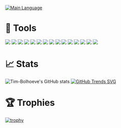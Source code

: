 [![Main Language](https://img.shields.io/badge/Main%Programming#Language-Django-%23092e20?style=for-the-badge&logo=django)](https://www.djangoproject.com/)

# 🔨 Tools 
![](https://img.shields.io/badge/Windows-informational?style=flat&logo=Windows&logoColor=white&color=0078D6)
![](https://img.shields.io/badge/VSCode-informational?style=flat&logo=VisualStudioCode&logoColor=white&color=007ACC)
![](https://img.shields.io/badge/Django-informational?style=flat&logo=Django&logoColor=white&color=092E20)
![](https://img.shields.io/badge/Python-informational?style=flat&logo=Python&logoColor=white&color=3776AB)
![](https://img.shields.io/badge/SQLite-informational?style=flat&logo=SQLite&logoColor=white&color=003B57)
![](https://img.shields.io/badge/PostgreSQL-informational?style=flat&logo=PostgreSQL&logoColor=white&color=4169E1)
![](https://img.shields.io/badge/JSON-informational?style=flat&logo=JSON&logoColor=white&color=000000)
![](https://img.shields.io/badge/jQuery-informational?style=flat&logo=jQuery&logoColor=white&color=0769AD)
![](https://img.shields.io/badge/Javascript-informational?style=flat&logo=JavaScript&logoColor=white&color=F7DF1E)
![](https://img.shields.io/badge/HTML-informational?style=flat&logo=HTML5&logoColor=white&color=E34F26)
![](https://img.shields.io/badge/Bootstrap-informational?style=flat&logo=Bootstrap&logoColor=white&color=7952B3)
![](https://img.shields.io/badge/Chart.js-informational?style=flat&logo=Chart.js&logoColor=white&color=FF6384)
![](https://img.shields.io/badge/Batch-informational?style=flat&logo=PowerShell&logoColor=white&color=FF0000)
![](https://img.shields.io/badge/Git-informational?style=flat&logo=Git&logoColor=white&color=F05032)
![](https://img.shields.io/badge/Heroku-informational?style=flat&logo=Heroku&logoColor=white&color=430098)

# 📈 Stats 
![Tim-Bolhoeve's GitHub stats](https://github-readme-stats.vercel.app/api?username=Tim-Bolhoeve&show_icons=true&theme=radical)
[![GitHub Trends SVG](https://api.githubtrends.io/user/svg/TimBolhoeve-DBG/repos?time_range=one_year&loc_metric=changed&include_private=True&theme=dark)](https://github.com/orgs/TimBolhoeves/repositories)

# 🏆 Trophies 
[![trophy](https://github-profile-trophy.vercel.app/?username=Tim-Bolhoeve&theme=radical&column=-1&no-bg=true&no-frame=true)](https://github.com/Tim-Bolhoeve)
